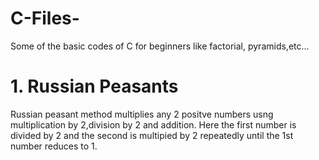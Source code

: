 # C-Files-
Some of the basic codes of C for beginners like factorial, pyramids,etc...

 # 1. Russian Peasants 
 Russian peasant method multiplies any 2 positve numbers usng multiplication by 2,division by 2 and addition. Here the first number     is divided by 2 and the second is multipied by 2 repeatedly until the 1st number reduces to 1.

